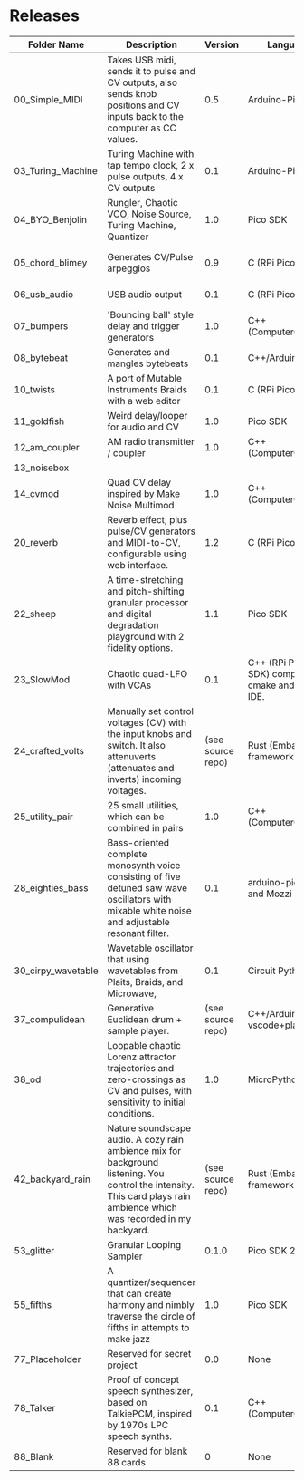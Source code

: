 # Releases  
| Folder Name | Description | Version | Language | Creator | Editor | Name | Status |
| ----------- | ----------- | ------- | -------- | ------- | ------ | ---- | ------ |
| 00_Simple_MIDI | Takes USB midi, sends it to pulse and CV outputs, also sends knob positions and CV inputs back to the computer as CC values. | 0.5 | Arduino-Pico | Tom Whitwell |  |  | Working but simple |
| 03_Turing_Machine | Turing Machine with tap tempo clock, 2 x pulse outputs, 4 x CV outputs | 0.1 | Arduino-Pico | Tom Whitwell | https://www.musicthing.co.uk/web_config/turing.html |  | Working but Simple |
| 04_BYO_Benjolin | Rungler, Chaotic VCO, Noise Source, Turing Machine, Quantizer | 1.0 | Pico SDK | Dune Desormeaux |  |  | Released |
| 05_chord_blimey | Generates CV/Pulse arpeggios | 0.9 | C (RPi Pico SDK) | Tom Waters |  |  | Mostly complete (for now) |
| 06_usb_audio | USB audio output | 0.1 | C (RPi Pico SDK) | Chris Johnson |  | USB Audio | Proof of concept |
| 07_bumpers | 'Bouncing ball' style delay and trigger generators | 1.0 | C++ (ComputerCard) | Chris Johnson |  | Bumpers | Released |
| 08_bytebeat | Generates and mangles bytebeats | 0.1 | C++/Arduino-Pico | Matt Kuebrich |  |  | Functional but WIP |
| 10_twists | A port of Mutable Instruments Braids with a web editor | 0.1 | C (RPi Pico SDK) | Random Works |  |  | Functional but WIP |
| 11_goldfish | Weird delay/looper for audio and CV | 1.0 | Pico SDK | Dune Desormeaux |  |  | Ready |
| 12_am_coupler | AM radio transmitter / coupler | 1.0 | C++ (ComputerCard) | Chris Johnson |  | AM Coupler | Released |
| 13_noisebox |  |  |  |  |  |  |  |
| 14_cvmod | Quad CV delay inspired by Make Noise Multimod | 1.0 | C++ (ComputerCard) | Chris Johnson |  | CVMod | Released |
| 20_reverb | Reverb effect, plus pulse/CV generators and MIDI-to-CV, configurable using web interface. | 1.2 | C (RPi Pico SDK) | Chris Johnson | https://www.musicthing.co.uk/web_config/reverb.html | Reverb+ | Released |
| 22_sheep | A time-stretching and pitch-shifting granular processor and digital degradation playground with 2 fidelity options. | 1.1 | Pico SDK | Dune Desormeaux |  |  | Released |
| 23_SlowMod | Chaotic quad-LFO with VCAs | 0.1 | C++ (RPi Pico SDK) compat. w/ cmake and Arduino IDE. | divmod/@olt |  |  | Released |
| 24_crafted_volts | Manually set control voltages (CV) with the input knobs and switch. It also attenuverts (attenuates and inverts) incoming voltages. | (see source repo) | Rust (Embassy framework) | Brian Dorsey |  |  | Released |
| 25_utility_pair | 25 small utilities, which can be combined in pairs | 1.0 | C++ (ComputerCard) | Chris Johnson |  | Utility Pair | Released |
| 28_eighties_bass | Bass-oriented complete monosynth voice consisting of five detuned saw wave oscillators with mixable white noise and adjustable resonant filter. | 0.1 | arduino-pico core and Mozzi 2 library | @todbot / Tod Kurt |  |  | Functional but WIP |
| 30_cirpy_wavetable | Wavetable oscillator that using wavetables from Plaits, Braids, and Microwave, | 0.1 | Circuit Python | @todbot / Tod Kurt |  |  | Functional but WIP |
| 37_compulidean | Generative Euclidean drum + sample player. | (see source repo) | C++/Arduino, with vscode+platformio. | Tristan Rowley |  |  | Functional, but WIP |
| 38_od | Loopable chaotic Lorenz attractor trajectories and zero-crossings as CV and pulses, with sensitivity to initial conditions. | 1.0 | MicroPython | M. John Mills |  |  | Released |
| 42_backyard_rain | Nature soundscape audio. A cozy rain ambience mix for background listening. You control the intensity. This card plays rain ambience which was recorded in my backyard. | (see source repo) | Rust (Embassy framework) | Brian Dorsey |  |  | Released |
| 53_glitter | Granular Looping Sampler | 0.1.0 | Pico SDK 2.1.1 | Steve Jones |  |  | Beta Test |
| 55_fifths | A quantizer/sequencer that can create harmony and nimbly traverse the circle of fifths in attempts to make jazz | 1.0 | Pico SDK | Dune Desormeaux |  |  | Ready |
| 77_Placeholder | Reserved for secret project | 0.0 | None | None |  |  | None |
| 78_Talker | Proof of concept speech synthesizer, based on TalkiePCM, inspired by 1970s LPC speech synths. | 0.1 | C++ (ComputerCard) | Chris Johnson |  |  | Proof of concept |
| 88_Blank | Reserved for blank 88 cards | 0 | None | Tom Whitwell |  |  | None |
